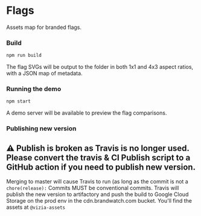 # Flags

Assets map for branded flags.

### Build

```sh
npm run build
```

The flag SVGs will be output to the [](public) folder in both 1x1 and 4x3 aspect ratios, with a JSON map of metadata.

### Running the demo

```sh
npm start
```

A demo server will be available to preview the flag comparisons.

### Publishing new version

## ⚠️ Publish is broken as Travis is no longer used. Please convert the travis & CI Publish script to a GitHub action if you need to publish new version.

Merging to master will cause Travis to run (as long as the commit is not a `chore(release):`
Commits MUST be conventional commits.
Travis will publish the new version to artifactory and push the build to Google Cloud Storage on the prod env in the cdn.brandwatch.com bucket. You'll find the assets at `@vizia-assets`
